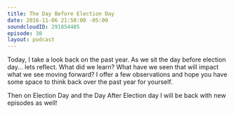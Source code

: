 ```yaml
---
title: The Day Before Election Day
date: 2016-11-06 21:58:00 -05:00
soundcloudID: 291854485
episode: 30
layout: podcast
---
```


Today, I take a look back on the past year. As we sit the day before election day... lets reflect. What did we learn? What have we seen that will impact what we see moving forward? I offer a few observations and hope you have some space to think back over the past year for yourself. 

Then on Election Day and the Day After Election day I will be back with new episodes as well! 